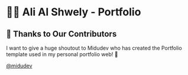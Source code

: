 # 👨🏻 Ali Al Shwely - Portfolio



## 🙌 Thanks to Our Contributors

I want to give a huge shoutout to Midudev who has created the Portfolio template used in my personal portfolio web! 🎉

[@midudev](https://github.com/midudev/porfolio.dev)


